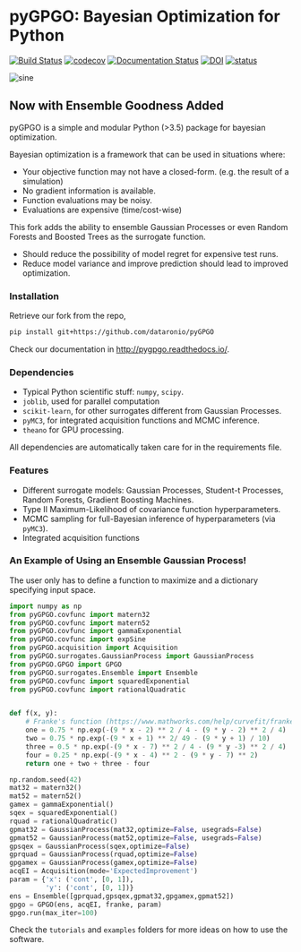# pyGPGO: Bayesian Optimization for Python
[![Build Status](https://travis-ci.org/hawk31/pyGPGO.svg?branch=master)](https://travis-ci.org/hawk31/pyGPGO)
[![codecov](https://codecov.io/gh/hawk31/pyGPGO/branch/master/graph/badge.svg)](https://codecov.io/gh/hawk31/pyGPGO)
[![Documentation Status](https://readthedocs.org/projects/pygpgo/badge/?version=latest)](http://pygpgo.readthedocs.io/en/latest/?badge=latest)
[![DOI](https://zenodo.org/badge/74589922.svg)](https://zenodo.org/badge/latestdoi/74589922)
[![status](http://joss.theoj.org/papers/7d60820fabf7fa81501e3d638cac522d/status.svg)](http://joss.theoj.org/papers/7d60820fabf7fa81501e3d638cac522d)


![sine](http://i.giphy.com/l3q2s3MQ4bPb5RogU.gif)

## Now with Ensemble Goodness Added

pyGPGO is a simple and modular Python (>3.5) package for bayesian optimization. 

Bayesian optimization is a framework that can be used in situations where:

* Your objective function may not have a closed-form. (e.g. the result of a simulation)
* No gradient information is available.
* Function evaluations may be noisy.
* Evaluations are expensive (time/cost-wise)
  
This fork adds the ability to ensemble Gaussian Processes or even Random Forests and Boosted Trees
as the surrogate function.

* Should reduce the possibility of model regret for expensive test runs.
* Reduce model variance and improve prediction should lead to improved optimization.


### Installation

Retrieve our fork from the repo,

```bash
pip install git+https://github.com/dataronio/pyGPGO
```

Check our documentation in http://pygpgo.readthedocs.io/.



### Dependencies

*   Typical Python scientific stuff: `numpy`, `scipy`.
*   `joblib`, used for parallel computation
*   `scikit-learn`, for other surrogates different from Gaussian Processes.
*   `pyMC3`, for integrated acquisition functions and MCMC inference.
*   `theano` for GPU processing.

All dependencies are automatically taken care for in the requirements file.

### Features

* Different surrogate models: Gaussian Processes, Student-t Processes, Random Forests, Gradient Boosting Machines.
* Type II Maximum-Likelihood of covariance function hyperparameters. 
* MCMC sampling for full-Bayesian inference of hyperparameters (via `pyMC3`).
* Integrated acquisition functions
  
### An Example of Using an Ensemble Gaussian Process!

The user only has to define a function to maximize and a dictionary specifying input space.

```python
import numpy as np
from pyGPGO.covfunc import matern32
from pyGPGO.covfunc import matern52
from pyGPGO.covfunc import gammaExponential
from pyGPGO.covfunc import expSine
from pyGPGO.acquisition import Acquisition
from pyGPGO.surrogates.GaussianProcess import GaussianProcess
from pyGPGO.GPGO import GPGO
from pyGPGO.surrogates.Ensemble import Ensemble
from pyGPGO.covfunc import squaredExponential
from pyGPGO.covfunc import rationalQuadratic


def f(x, y):
    # Franke's function (https://www.mathworks.com/help/curvefit/franke.html)
    one = 0.75 * np.exp(-(9 * x - 2) ** 2 / 4 - (9 * y - 2) ** 2 / 4)
    two = 0.75 * np.exp(-(9 * x + 1) ** 2/ 49 - (9 * y + 1) / 10)
    three = 0.5 * np.exp(-(9 * x - 7) ** 2 / 4 - (9 * y -3) ** 2 / 4)
    four = 0.25 * np.exp(-(9 * x - 4) ** 2 - (9 * y - 7) ** 2)
    return one + two + three - four

np.random.seed(42)
mat32 = matern32()
mat52 = matern52()
gamex = gammaExponential()
sqex = squaredExponential()
rquad = rationalQuadratic()
gpmat32 = GaussianProcess(mat32,optimize=False, usegrads=False)
gpmat52 = GaussianProcess(mat52,optimize=False, usegrads=False)
gpsqex = GaussianProcess(sqex,optimize=False)
gprquad = GaussianProcess(rquad,optimize=False)
gpgamex = GaussianProcess(gamex,optimize=False)
acqEI = Acquisition(mode='ExpectedImprovement')
param = {'x': ('cont', [0, 1]),
         'y': ('cont', [0, 1])}
ens = Ensemble([gprquad,gpsqex,gpmat32,gpgamex,gpmat52])
gpgo = GPGO(ens, acqEI, franke, param)
gpgo.run(max_iter=100)

```

Check the `tutorials` and `examples` folders for more ideas on how to use the software.
